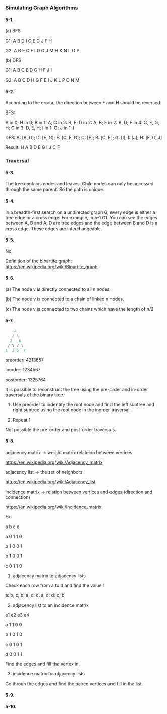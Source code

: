 <h3>Simulating Graph Algorithms</h3>

<h4>5-1.</h4> 

(a) BFS

G1: A B D I C E G J F H

G2: A B E C F I D G J M H K N L O P

(b) DFS

G1: A B C E D G H F J I

G2: A B C D H G F E I J K L P O N M

<h4>5-2.</h4> 

According  to the errata, the direction between F and H should be reversed.

BFS:

A in 0; H in 0; B in 1: A; C in 2: B, E; D in 2: A, B; E in 2: B, D; F in 4: C, E, G, H; G in 3: D, E, H; I in 1: G; J in 1: I

DFS: A: [B, D]; D: [E, G]; E: [C, F, G]; C: [F]; B: [C, E]; G: [I]; I: [J]; H: [F, G, J]

Result: H A B D E G I J C F

<h3>Traversal</h3>

<h4>5-3.</h4> 

The tree contains nodes and leaves. Child nodes can only be accessed through the same parent. So the path is unique.

<h4>5-4.</h4> 

In a breadth-first search on a undirected graph G, every edge is either a tree edge or a cross edge. For example, in 5-1 G1. You can see the edges between A, B and A, D are tree edges and the edge between B and D is a cross edge. These edges are interchangeable.

<h4>5-5.</h4> 

No.

Definition of the bipartite graph: https://en.wikipedia.org/wiki/Bipartite_graph

<h4>5-6.</h4> 

(a) The node v is directly connected to all n nodes.

(b) The node v is connected to a chain of linked n nodes.

(c) The node v is connected to two chains which have the length of n/2

<h4>5-7.</h4> 

```python
    4
   / \
  2   6
 / \ / \
1  3 5  7
```

preorder: 4213657

inorder: 1234567

postorder: 1325764

It is possible to reconstruct the tree using the pre-order and in-order traversals of the binary tree.

1. Use preorder to indentify the root node and find the left subtree and right subtree using the root node in the inorder traversal.

2. Repeat 1

Not possible the pre-order and post-order traversals.

<h4>5-8.</h4> 

adjacency matrix -> weight matrix relateion between vertices

https://en.wikipedia.org/wiki/Adjacency_matrix

adjacency list -> the set of neighbors

https://en.wikipedia.org/wiki/Adjacency_list

incidence matrix -> relation between vertices and edges (direction and connection)

https://en.wikipedia.org/wiki/Incidence_matrix

Ex:

  a b c d
  
a 0 1 1 0

b 1 0 0 1

b 1 0 0 1

c 0 1 1 0

1. adjacency matrix to adjacency lists

Check each row from a to d and find the value 1

a: b, c; b: a, d: c: a, d; d: c, b

2. adjacency list to an incidence matrix

  e1 e2 e3 e4

a  1  1  0  0 

b  1  0  1  0

c  0  1  0  1

d  0  0  1  1

Find the edges and fill the vertex in.

3. incidence matrix to adjacency lists

Go throuh the edges and find the paired vertices and fill in the list.

<h4>5-9.</h4> 



<h4>5-10.</h4> 


